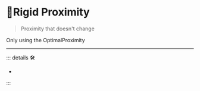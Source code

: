 # 🔻<via>Rigid Proximity</via>

> Proximity that doesn't change

Only using the OptimalProximity

---

<!-- =================================================== -->
<!-- =================================================== -->
<!-- =================================================== -->
<!-- =================================================== -->
<!-- =================================================== -->
::: details 🛠

-

:::
